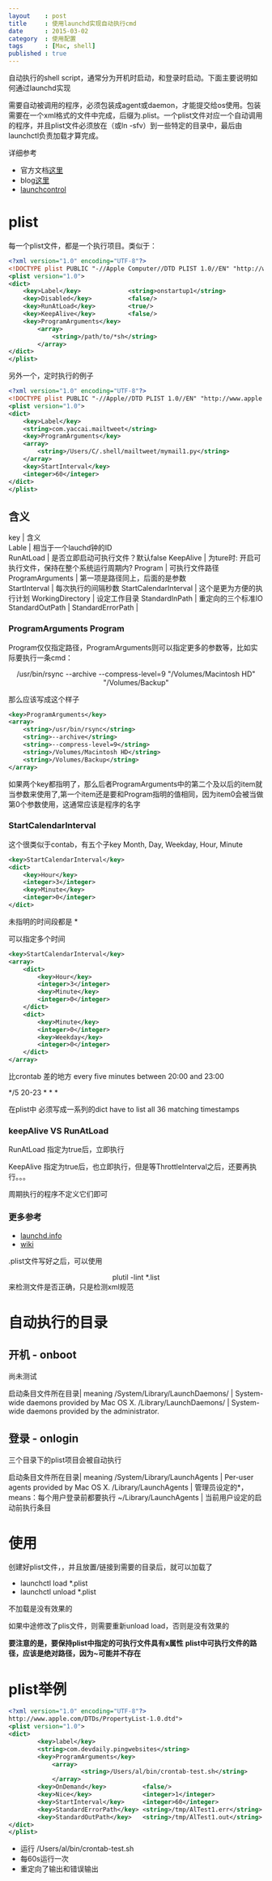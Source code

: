 ```yaml
---
layout    : post
title     : 使用launchd实现自动执行cmd
date      : 2015-03-02
category  : 使用配置
tags      : [Mac, shell]
published : true
---
```


自动执行的shell script，通常分为开机时启动，和登录时启动。下面主要说明如何通过launchd实现

需要自动被调用的程序，必须包装成agent或daemon，才能提交给os使用。包装需要在一个xml格式的文件中完成，后缀为.plist。一个plist文件对应一个自动调用的程序，并且plist文件必须放在（或ln -sfv）到一些特定的目录中，最后由launchctl负责加载才算完成。

<!-- more -->

详细参考

- 官方文档[这里](https://developer.apple.com/library/mac/documentation/MacOSX/Conceptual/BPSystemStartup/Chapters/CreatingLaunchdJobs.html)
- blog[这里](http://www.tanhao.me/talk/1287.html/) 
- [launchcontrol](http://launchd.info/)

# plist

每一个plist文件，都是一个执行项目。类似于：

```xml
<?xml version="1.0" encoding="UTF-8"?>
<!DOCTYPE plist PUBLIC "-//Apple Computer//DTD PLIST 1.0//EN" "http://www.apple.com/DTDs/PropertyList-1.0.dtd">
<plist version="1.0">
<dict>
    <key>Label</key>             <string>onstartup1</string>
    <key>Disabled</key>          <false/>
    <key>RunAtLoad</key>         <true/>
    <key>KeepAlive</key>         <false/>
    <key>ProgramArguments</key>
        <array>
            <string>/path/to/*sh</string>
        </array>
</dict>
</plist>
```

另外一个，定时执行的例子

```xml
<?xml version="1.0" encoding="UTF-8"?>
<!DOCTYPE plist PUBLIC "-//Apple//DTD PLIST 1.0//EN" "http://www.apple.com/DTDs/PropertyList-1.0.dtd">
<plist version="1.0">
<dict>
    <key>Label</key>
    <string>com.yaccai.mailtweet</string>
    <key>ProgramArguments</key>
    <array>
        <string>/Users/C/.shell/mailtweet/mymail1.py</string>
    </array>
    <key>StartInterval</key>
    <integer>60</integer>
</dict>
</plist>
```

## 含义

key                     | 含义                      
Lable                   | 相当于一个lauchd钟的ID                              
RunAtLoad               | 是否立即启动可执行文件？默认false 
KeepAlive               | 为ture时: 开启可执行文件，保持在整个系统运行周期内?
Program                 | 可执行文件路径                 
ProgramArguments        | 第一项是路径同上，后面的是参数  
StartInterval           | 每次执行的间隔秒数
StartCalendarInterval   | 这个是更为方便的执行计划
WorkingDirectory        | 设定工作目录
StandardInPath          | 重定向的三个标准IO
StandardOutPath         |
StandardErrorPath       |

### ProgramArguments Program

Program仅仅指定路径，ProgramArguments则可以指定更多的参数等，比如实际要执行一条cmd：
<center>/usr/bin/rsync --archive --compress-level=9 "/Volumes/Macintosh HD" "/Volumes/Backup"</center>

那么应该写成这个样子

```xml
<key>ProgramArguments</key>
<array>
    <string>/usr/bin/rsync</string>
    <string>--archive</string>
    <string>--compress-level=9</string>
    <string>/Volumes/Macintosh HD</string>
    <string>/Volumes/Backup</string>
</array>
```
如果两个key都指明了，那么后者ProgramArguments中的第二个及以后的item就当参数来使用了,第一个item还是要和Program指明的值相同，因为item0会被当做第0个参数使用，这通常应该是程序的名字

### StartCalendarInterval

这个很类似于contab，有五个子key Month, Day, Weekday, Hour, Minute

```xml
<key>StartCalendarInterval</key>
<dict>
    <key>Hour</key>
    <integer>3</integer>
    <key>Minute</key>
    <integer>0</integer>
</dict>
```

未指明的时间段都是 *

可以指定多个时间

```xml
<key>StartCalendarInterval</key>
<array>
    <dict>
        <key>Hour</key>
        <integer>3</integer>
        <key>Minute</key>
        <integer>0</integer>
    </dict>
    <dict>
        <key>Minute</key>
        <integer>0</integer>
        <key>Weekday</key>
        <integer>0</integer>
    </dict>
</array>
```

比crontab 差的地方
every five minutes between 20:00 and 23:00

*/5 20-23 * * *

在plist中 必须写成一系列的dict have to list all 36 matching timestamps 

### keepAlive VS RunAtLoad

RunAtLoad 指定为true后，立即执行

KeepAlive 指定为true后，也立即执行，但是等ThrottleInterval之后，还要再执行。。。

周期执行的程序不定义它们即可

### 更多参考

- [launchd.info](http://launchd.info/)
- [wiki](https://en.wikipedia.org/wiki/Launchd)


.plist文件写好之后，可以使用  
<center>plutil -lint *.list</center>
来检测文件是否正确，只是检测xml规范

# 自动执行的目录

## 开机 - onboot

尚未测试

启动条目文件所在目录| meaning
/System/Library/LaunchDaemons/ | System-wide daemons provided by Mac OS X.
/Library/LaunchDaemons/ | System-wide daemons provided by the administrator.

## 登录 - onlogin

三个目录下的plist项目会被自动执行

启动条目文件所在目录| meaning
/System/Library/LaunchAgents    | Per-user agents provided by Mac OS X.
/Library/LaunchAgents           | 管理员设定的*，means：每个用户登录前都要执行
~/Library/LaunchAgents          | 当前用户设定的启动前执行条目


# 使用

创建好plist文件，，并且放置/链接到需要的目录后，就可以加载了

- launchctl load *.plist
- launchctl unload *.plist

不加载是没有效果的

如果中途修改了plis文件，则需要重新unload load，否则是没有效果的

**要注意的是，要保持plist中指定的可执行文件具有x属性** 
**plist中可执行文件的路径，应该是绝对路径，因为~可能并不存在**


# plist举例

```xml
<?xml version="1.0" encoding="UTF-8"?>
http://www.apple.com/DTDs/PropertyList-1.0.dtd">
<plist version="1.0">
<dict>
        <key>label</key>
        <string>com.devdaily.pingwebsites</string> 
        <key>ProgramArguments</key>
            <array>
                    <string>/Users/al/bin/crontab-test.sh</string>
            </array>
        <key>OnDemand</key>          <false/>
        <key>Nice</key>              <integer>1</integer>
        <key>StartInterval</key>     <integer>60</integer>
        <key>StandardErrorPath</key> <string>/tmp/AlTest1.err</string>
        <key>StandardOutPath</key>   <string>/tmp/AlTest1.out</string>
</dict>
</plist>
```

- 运行 /Users/al/bin/crontab-test.sh
- 每60s运行一次
- 重定向了输出和错误输出
